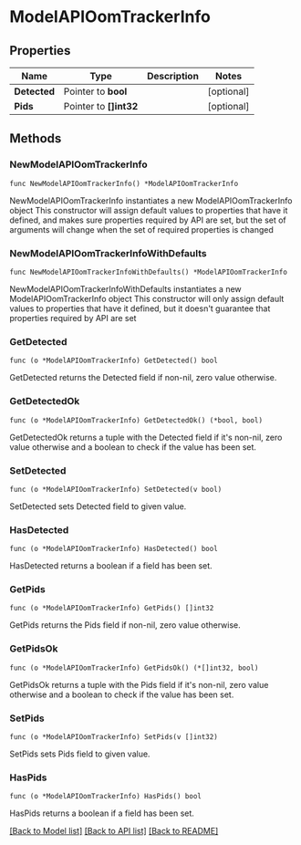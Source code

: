 # ModelAPIOomTrackerInfo

## Properties

Name | Type | Description | Notes
------------ | ------------- | ------------- | -------------
**Detected** | Pointer to **bool** |  | [optional] 
**Pids** | Pointer to **[]int32** |  | [optional] 

## Methods

### NewModelAPIOomTrackerInfo

`func NewModelAPIOomTrackerInfo() *ModelAPIOomTrackerInfo`

NewModelAPIOomTrackerInfo instantiates a new ModelAPIOomTrackerInfo object
This constructor will assign default values to properties that have it defined,
and makes sure properties required by API are set, but the set of arguments
will change when the set of required properties is changed

### NewModelAPIOomTrackerInfoWithDefaults

`func NewModelAPIOomTrackerInfoWithDefaults() *ModelAPIOomTrackerInfo`

NewModelAPIOomTrackerInfoWithDefaults instantiates a new ModelAPIOomTrackerInfo object
This constructor will only assign default values to properties that have it defined,
but it doesn't guarantee that properties required by API are set

### GetDetected

`func (o *ModelAPIOomTrackerInfo) GetDetected() bool`

GetDetected returns the Detected field if non-nil, zero value otherwise.

### GetDetectedOk

`func (o *ModelAPIOomTrackerInfo) GetDetectedOk() (*bool, bool)`

GetDetectedOk returns a tuple with the Detected field if it's non-nil, zero value otherwise
and a boolean to check if the value has been set.

### SetDetected

`func (o *ModelAPIOomTrackerInfo) SetDetected(v bool)`

SetDetected sets Detected field to given value.

### HasDetected

`func (o *ModelAPIOomTrackerInfo) HasDetected() bool`

HasDetected returns a boolean if a field has been set.

### GetPids

`func (o *ModelAPIOomTrackerInfo) GetPids() []int32`

GetPids returns the Pids field if non-nil, zero value otherwise.

### GetPidsOk

`func (o *ModelAPIOomTrackerInfo) GetPidsOk() (*[]int32, bool)`

GetPidsOk returns a tuple with the Pids field if it's non-nil, zero value otherwise
and a boolean to check if the value has been set.

### SetPids

`func (o *ModelAPIOomTrackerInfo) SetPids(v []int32)`

SetPids sets Pids field to given value.

### HasPids

`func (o *ModelAPIOomTrackerInfo) HasPids() bool`

HasPids returns a boolean if a field has been set.


[[Back to Model list]](../README.md#documentation-for-models) [[Back to API list]](../README.md#documentation-for-api-endpoints) [[Back to README]](../README.md)


